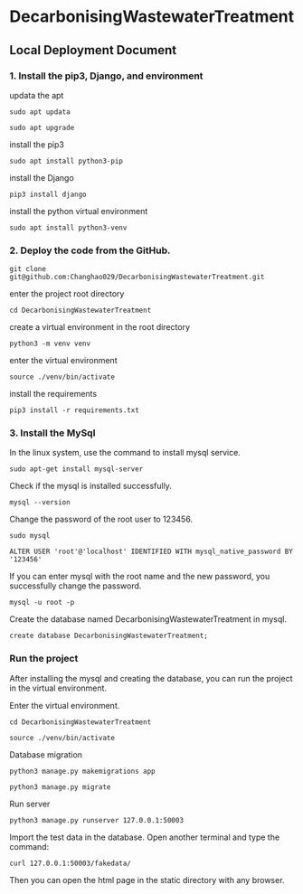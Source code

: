 # DecarbonisingWastewaterTreatment

## Local Deployment Document
### 1. Install the pip3, Django, and environment
updata the apt

`sudo apt updata `

`sudo apt upgrade`

install the pip3

`sudo apt install python3-pip`

install the Django

`pip3 install django`

install the python virtual environment

`sudo apt install python3-venv`

### 2. Deploy the code from the GitHub.
`git clone git@github.com:Changhao029/DecarbonisingWastewaterTreatment.git`

enter the project root directory

`cd DecarbonisingWastewaterTreatment`

create a virtual environment in the root directory

`python3 -m venv venv`

enter the virtual environment

`source ./venv/bin/activate`

install the requirements

`pip3 install -r requirements.txt`

### 3. Install the MySql
In the linux system, use the command to install mysql service.

`sudo apt-get install mysql-server`

Check if the mysql is installed successfully.

`mysql --version`

Change the password of the root user to 123456.

`sudo mysql`

`ALTER USER 'root'@'localhost' IDENTIFIED WITH mysql_native_password BY '123456'`

If you can enter mysql with the root name and the new password, 
you successfully change the password.

`mysql -u root -p`

Create the database named DecarbonisingWastewaterTreatment in mysql.

`create database DecarbonisingWastewaterTreatment;`

### Run the project
After installing the mysql and creating the database, you can run the 
project in the virtual environment.

Enter the virtual environment.

`cd DecarbonisingWastewaterTreatment`

`source ./venv/bin/activate`

Database migration

`python3 manage.py makemigrations app`

`python3 manage.py migrate`

Run server

`python3 manage.py runserver 127.0.0.1:50003`

Import the test data in the database.
Open another terminal and type the command:

`curl 127.0.0.1:50003/fakedata/`

Then you can open the html page in the static directory with any browser.